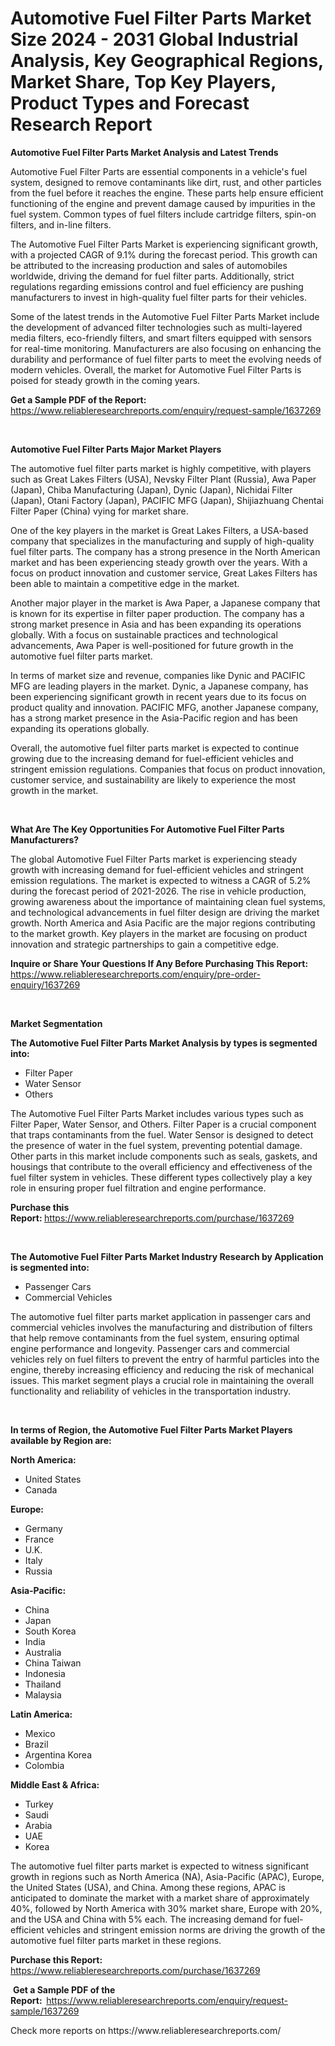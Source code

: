 <p><h1>Automotive Fuel Filter Parts Market Size 2024 - 2031 Global Industrial Analysis, Key Geographical Regions, Market Share, Top Key Players, Product Types and Forecast Research Report</h1></p><p><strong>Automotive Fuel Filter Parts Market Analysis and Latest Trends</strong></p>
<p><p>Automotive Fuel Filter Parts are essential components in a vehicle's fuel system, designed to remove contaminants like dirt, rust, and other particles from the fuel before it reaches the engine. These parts help ensure efficient functioning of the engine and prevent damage caused by impurities in the fuel system. Common types of fuel filters include cartridge filters, spin-on filters, and in-line filters.</p><p>The Automotive Fuel Filter Parts Market is experiencing significant growth, with a projected CAGR of 9.1% during the forecast period. This growth can be attributed to the increasing production and sales of automobiles worldwide, driving the demand for fuel filter parts. Additionally, strict regulations regarding emissions control and fuel efficiency are pushing manufacturers to invest in high-quality fuel filter parts for their vehicles.</p><p>Some of the latest trends in the Automotive Fuel Filter Parts Market include the development of advanced filter technologies such as multi-layered media filters, eco-friendly filters, and smart filters equipped with sensors for real-time monitoring. Manufacturers are also focusing on enhancing the durability and performance of fuel filter parts to meet the evolving needs of modern vehicles. Overall, the market for Automotive Fuel Filter Parts is poised for steady growth in the coming years.</p></p>
<p><strong>Get a Sample PDF of the Report:&nbsp;</strong> <a href="https://www.reliableresearchreports.com/enquiry/request-sample/1637269">https://www.reliableresearchreports.com/enquiry/request-sample/1637269</a></p>
<p>&nbsp;</p>
<p><strong>Automotive Fuel Filter Parts Major Market Players</strong></p>
<p><p>The automotive fuel filter parts market is highly competitive, with players such as Great Lakes Filters (USA), Nevsky Filter Plant (Russia), Awa Paper (Japan), Chiba Manufacturing (Japan), Dynic (Japan), Nichidai Filter (Japan), Otani Factory (Japan), PACIFIC MFG (Japan), Shijiazhuang Chentai Filter Paper (China) vying for market share.</p><p>One of the key players in the market is Great Lakes Filters, a USA-based company that specializes in the manufacturing and supply of high-quality fuel filter parts. The company has a strong presence in the North American market and has been experiencing steady growth over the years. With a focus on product innovation and customer service, Great Lakes Filters has been able to maintain a competitive edge in the market.</p><p>Another major player in the market is Awa Paper, a Japanese company that is known for its expertise in filter paper production. The company has a strong market presence in Asia and has been expanding its operations globally. With a focus on sustainable practices and technological advancements, Awa Paper is well-positioned for future growth in the automotive fuel filter parts market.</p><p>In terms of market size and revenue, companies like Dynic and PACIFIC MFG are leading players in the market. Dynic, a Japanese company, has been experiencing significant growth in recent years due to its focus on product quality and innovation. PACIFIC MFG, another Japanese company, has a strong market presence in the Asia-Pacific region and has been expanding its operations globally.</p><p>Overall, the automotive fuel filter parts market is expected to continue growing due to the increasing demand for fuel-efficient vehicles and stringent emission regulations. Companies that focus on product innovation, customer service, and sustainability are likely to experience the most growth in the market.</p></p>
<p>&nbsp;</p>
<p><strong>What Are The Key Opportunities For Automotive Fuel Filter Parts Manufacturers?</strong></p>
<p><p>The global Automotive Fuel Filter Parts market is experiencing steady growth with increasing demand for fuel-efficient vehicles and stringent emission regulations. The market is expected to witness a CAGR of 5.2% during the forecast period of 2021-2026. The rise in vehicle production, growing awareness about the importance of maintaining clean fuel systems, and technological advancements in fuel filter design are driving the market growth. North America and Asia Pacific are the major regions contributing to the market growth. Key players in the market are focusing on product innovation and strategic partnerships to gain a competitive edge.</p></p>
<p><strong>Inquire or Share Your Questions If Any Before Purchasing This Report:</strong> <a href="https://www.reliableresearchreports.com/enquiry/pre-order-enquiry/1637269">https://www.reliableresearchreports.com/enquiry/pre-order-enquiry/1637269</a></p>
<p>&nbsp;</p>
<p><strong>Market Segmentation</strong></p>
<p><strong>The Automotive Fuel Filter Parts Market Analysis by types is segmented into:</strong></p>
<p><ul><li>Filter Paper</li><li>Water Sensor</li><li>Others</li></ul></p>
<p><p>The Automotive Fuel Filter Parts Market includes various types such as Filter Paper, Water Sensor, and Others. Filter Paper is a crucial component that traps contaminants from the fuel. Water Sensor is designed to detect the presence of water in the fuel system, preventing potential damage. Other parts in this market include components such as seals, gaskets, and housings that contribute to the overall efficiency and effectiveness of the fuel filter system in vehicles. These different types collectively play a key role in ensuring proper fuel filtration and engine performance.</p></p>
<p><strong>Purchase this Report:&nbsp;</strong><a href="https://www.reliableresearchreports.com/purchase/1637269">https://www.reliableresearchreports.com/purchase/1637269</a></p>
<p>&nbsp;</p>
<p><strong>The Automotive Fuel Filter Parts Market Industry Research by Application is segmented into:</strong></p>
<p><ul><li>Passenger Cars</li><li>Commercial Vehicles</li></ul></p>
<p><p>The automotive fuel filter parts market application in passenger cars and commercial vehicles involves the manufacturing and distribution of filters that help remove contaminants from the fuel system, ensuring optimal engine performance and longevity. Passenger cars and commercial vehicles rely on fuel filters to prevent the entry of harmful particles into the engine, thereby increasing efficiency and reducing the risk of mechanical issues. This market segment plays a crucial role in maintaining the overall functionality and reliability of vehicles in the transportation industry.</p></p>
<p>&nbsp;</p>
<p><strong>In terms of Region, the Automotive Fuel Filter Parts Market Players available by Region are:</strong></p>
<p>
    <p> <strong> North America: </strong>
        <ul>
            <li>United States</li>
            <li>Canada</li>
        </ul>
        </p> 
    <p> <strong> Europe: </strong>
        <ul>
            <li>Germany</li>
            <li>France</li>
            <li>U.K.</li>
            <li>Italy</li>
            <li>Russia</li>
        </ul>
        </p> 
    <p> <strong> Asia-Pacific: </strong>
        <ul>
            <li>China</li>
            <li>Japan</li>
            <li>South Korea</li>
            <li>India</li>
            <li>Australia</li>
            <li>China Taiwan</li>
            <li>Indonesia</li>
            <li>Thailand</li>
            <li>Malaysia</li>
        </ul>
        </p> 
    <p> <strong> Latin America: </strong>
        <ul>
            <li>Mexico</li>
            <li>Brazil</li>
            <li>Argentina Korea</li>
            <li>Colombia</li>
        </ul>
        </p> 
    <p> <strong> Middle East & Africa: </strong>
        <ul>
            <li>Turkey</li>
            <li>Saudi</li>
            <li>Arabia</li>
            <li>UAE</li>
            <li>Korea</li>
        </ul>
    </p>
    </p>
<p><p>The automotive fuel filter parts market is expected to witness significant growth in regions such as North America (NA), Asia-Pacific (APAC), Europe, the United States (USA), and China. Among these regions, APAC is anticipated to dominate the market with a market share of approximately 40%, followed by North America with 30% market share, Europe with 20%, and the USA and China with 5% each. The increasing demand for fuel-efficient vehicles and stringent emission norms are driving the growth of the automotive fuel filter parts market in these regions.</p></p>
<p><strong>Purchase this Report: </strong><a href="https://www.reliableresearchreports.com/purchase/1637269">https://www.reliableresearchreports.com/purchase/1637269</a></p>
<p>&nbsp;<strong>Get a Sample PDF of the Report:&nbsp;&nbsp;</strong><a href="https://www.reliableresearchreports.com/enquiry/request-sample/1637269">https://www.reliableresearchreports.com/enquiry/request-sample/1637269</a></p>
<p><strong></strong></p>
<p>Check more reports on https://www.reliableresearchreports.com/</p>